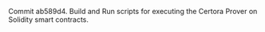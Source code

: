 Commit ab589d4.                    Build and Run scripts for executing the Certora Prover on Solidity smart contracts.